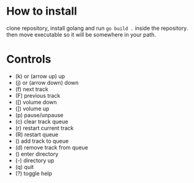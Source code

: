 # How to install

clone repository, install golang and run `go build .` inside the repository.
then move executable so it will be somewhere in your path.

# Controls

- (k) or (arrow up) up
- (j) or (arrow down) down
- (f) next track
- (F) previous track
- ([) volume down
- (]) volume up
- (p) pause/unpause
- (c) clear track queue
- (r) restart current track
- (R) restart queue
- (<Space>) add track to queue
- (d) remove track from queue
- (<Enter>) enter directory
- (-) directory up
- (q) quit
- (?) toggle help
